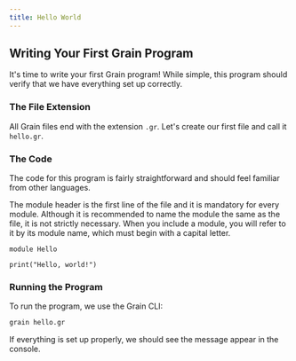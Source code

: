 ```yaml
---
title: Hello World
---
```



## Writing Your First Grain Program

It's time to write your first Grain program! While simple, this program should verify that we have everything set up correctly.

### The File Extension

All Grain files end with the extension `.gr`. Let's create our first file and call it `hello.gr`.

### The Code

The code for this program is fairly straightforward and should feel familiar from other languages.

The module header is the first line of the file and it is mandatory for every module. Although it is recommended to name the module the same as the file, it is not strictly necessary. When you include a module, you will refer to it by its module name, which must begin with a capital letter. 

```grain
module Hello

print("Hello, world!")
```

### Running the Program

To run the program, we use the Grain CLI:

```bash
grain hello.gr
```

If everything is set up properly, we should see the message appear in the console.
